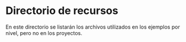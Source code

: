 # Directorio de recursos
En este directorio se listarán los archivos utilizados en los ejemplos por nivel, pero no en los proyectos.